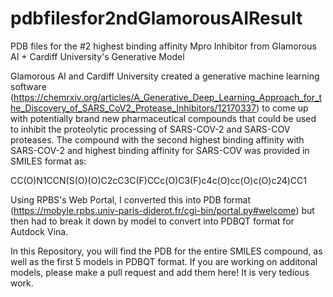 # pdbfilesfor2ndGlamorousAIResult
PDB files for the #2 highest binding affinity Mpro Inhibitor from Glamorous AI + Cardiff University's Generative Model

Glamorous AI and Cardiff University created a generative machine learning software (https://chemrxiv.org/articles/A_Generative_Deep_Learning_Approach_for_the_Discovery_of_SARS_CoV2_Protease_Inhibitors/12170337) to come up with potentially brand new pharmaceutical compounds that could be used to inhibit the proteolytic processing of SARS-COV-2 and SARS-COV proteases. The compound with the second highest binding affinity with SARS-COV-2 and highest binding affinity for SARS-COV was provided in SMILES format as: 

CC(O)N1CCN(S(O)(O)C2cC3C(F)CCc(O)C3(F)c4c(O)cc(O)c(O)c24)CC1

Using RPBS's Web Portal, I converted this into PDB format (https://mobyle.rpbs.univ-paris-diderot.fr/cgi-bin/portal.py#welcome) but then had to break it down by model to convert into PDBQT format for Autdock Vina. 

In this Repository, you will find the PDB for the entire SMILES compound, as well as the first 5 models in PDBQT format. If you are working on additonal models, please make a pull request and add them here! It is very tedious work.


